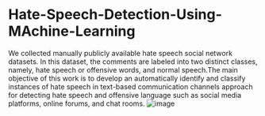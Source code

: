 # Hate-Speech-Detection-Using-MAchine-Learning
We collected manually publicly available hate speech social network datasets. In this dataset, the comments are labeled into two distinct classes, namely, hate speech or offensive words, and normal speech.The main objective of this work is to develop an automatically identify and classify instances of hate speech in text-based communication channels approach for detecting hate speech and offensive language such as social media platforms, online forums, and chat rooms.
![image](https://github.com/Sushree-60/Hate-Speech-Detection-Using-MAchine-Learning/assets/103734452/d2e36c22-16c7-46fb-9ef1-4480ad9eabd1)

